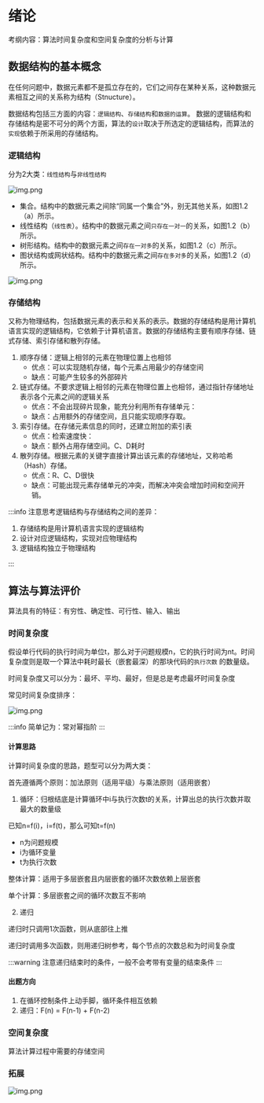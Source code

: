 # 绪论

考纲内容：算法时间复杂度和空间复杂度的分析与计算

## 数据结构的基本概念

在任何问题中，数据元素都不是孤立存在的，它们之间存在某种关系，这种数据元素相互之间的关系称为结构（Stnucture）。

数据结构包括三方面的内容：`逻辑结构`、`存储结构`和`数据的运算`。
数据的逻辑结构和存储结构是密不可分的两个方面，算法的`设计`取决于所选定的逻辑结构，而算法的`实现`依赖于所采用的存储结构。

### 逻辑结构

分为2大类：`线性结构`与`非线性结构`

![img.png](/imgs/computes-course/data-structure/chapter-1/1.png)

- 集合。结构中的数据元素之间除“同属一个集合”外，别无其他关系，如图1.2（a）所示。
- 线性结构（`线性表`）。结构中的数据元素之间`只存在一对一`的关系，如图1.2（b）所示。
- 树形结构。结构中的数据元素之间`存在一对多`的关系，如图1.2（c）所示。
- 图状结构或网状结构。结构中的数据元素之间`存在多对多`的关系，如图1.2（d）所示。

![img.png](/imgs/computes-course/data-structure/chapter-1/2.png)

### 存储结构

又称为物理结构，包括数据元素的表示和关系的表示。数据的存储结构是用计算机语言实现的逻辑结构，它依赖于计算机语言。数据的存储结构主要有顺序存储、链式存储、索引存储和散列存储。

1. 顺序存储：逻辑上相邻的元素在物理位置上也相邻
    - 优点：可以实现随机存储，每个元素占用最少的存储空间
    - 缺点：可能产生较多的外部碎片
2. 链式存储。不要求逻辑上相邻的元素在物理位置上也相邻，通过指针存储地址表示各个元素之间的逻辑关系
    - 优点：不会出现碎片现象，能充分利用所有存储单元：
    - 缺点：占用额外的存储空间，且只能实现顺序存取。
3. 索引存储。在存储元素信息的同时，还建立附加的索引表
    - 优点：检索速度快：
    - 缺点：额外占用存储空间。C、D耗时
4. 散列存储。根据元素的关键字直接计算出该元素的存储地址，又称哈希（Hash）存储。
    - 优点：R、C、D很快
    - 缺点：可能出现元素存储单元的冲突，而解决冲突会增加时间和空间开销。

:::info
注意思考逻辑结构与存储结构之间的差异：

1. 存储结构是用计算机语言实现的逻辑结构
2. 设计对应逻辑结构，实现对应物理结构
3. 逻辑结构独立于物理结构

:::

## 算法与算法评价

算法具有的特征：有穷性、确定性、可行性、输入、输出

### 时间复杂度

假设单行代码的执行时间为单位t，那么对于问题规模n，它的执行时间为nt。时间复杂度则是取一个算法中耗时最长（嵌套最深）的那块代码的`执行次数`
的数量级。

时间复杂度又可以分为：最坏、平均、最好，但是总是考虑最坏时间复杂度

常见时间复杂度排序：

![img.png](/imgs/computes-course/data-structure/chapter-1/3.png)

:::info
简单记为：常对幂指阶
:::

#### 计算思路

计算时间复杂度的思路，题型可以分为两大类：

首先遵循两个原则：加法原则（适用平级）与乘法原则（适用嵌套）

1. 循环：归根结底是计算循环中i与执行次数t的关系，计算出总的执行次数并取最大的数量级

已知n=f(i)，i=f(t)，那么可知t=f(n)

- n为问题规模
- i为循环变量
- t为执行次数

整体计算：适用于多层嵌套且内层嵌套的循环次数依赖上层嵌套

单个计算：多层嵌套之间的循环次数互不影响

2. 递归

递归时只调用1次函数，则从底部往上推

递归时调用多次函数，则用递归树参考，每个节点的次数总和为时间复杂度

:::warning
注意递归结束时的条件，一般不会考带有变量的结束条件
:::


#### 出题方向

1. 在循环控制条件上动手脚，循环条件相互依赖
2. 递归：F(n) = F(n-1) + F(n-2)

### 空间复杂度

算法计算过程中需要的存储空间

### 拓展

![img.png](/imgs/computes-course/data-structure/chapter-1/4.png)


